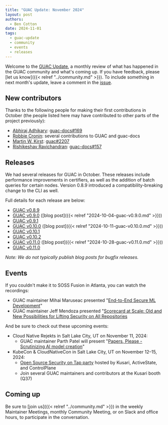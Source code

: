 ```yaml
---
title: "GUAC Update: November 2024"
layout: post
authors: 
  - Ben Cotton
date: 2024-11-01
tags:
  - guac-update
  - community
  - events
  - releases
---
```


Welcome to the [GUAC Update](/tags/guac-update), a monthly review of what has happened in the GUAC community and what's coming up.
If you have feedback, please [let us know]({{< relref "../community.md" >}}).
To include something in next month's update, leave a comment in the [issue](https://github.com/guacsec/guac-landing/issues/104).

## New contributors

Thanks to the following people for making their first contributions in October
(the people listed here may have contributed to other parts of the project previously):

* [Abhiraj Adhikary](https://github.com/abhirajadhikary06): [guac-docs#169](https://github.com/guacsec/guac-docs/pull/169)
* [Robbie Cronin](https://github.com/robert-cronin): several contributions to GUAC and guac-docs
* [Martin W. Kirst](https://github.com/nitram509): [guac#2207](https://github.com/guacsec/guac/pull/2207)
* [Rishikeshav Ravichandran](https://github.com/iblameRishi): [guac-docs#157](https://github.com/guacsec/guac-docs/pull/157)

## Releases

We had several releases for GUAC in October.
These releases include performance improvements in certifiers, as well as the addition of batch queries for certain nodes.
Version 0.8.9 introduced a compatibility-breaking change to the CLI as well.

Full details for each release are below:

* [GUAC v0.8.9](https://github.com/guacsec/guac/releases/tag/v0.8.9)
* [GUAC v0.9.0](https://github.com/guacsec/guac/releases/tag/v0.9.0) ([blog post]({{< relref "2024-10-04-guac-v0.9.0.md" >}}))
* [GUAC v0.9.1](https://github.com/guacsec/guac/releases/tag/v0.9.1) 
* [GUAC v0.10.0](https://github.com/guacsec/guac/releases/tag/v0.10.0) ([blog post]({{< relref "2024-10-11-guac-v0.10.0.md" >}}))
* [GUAC v0.10.1](https://github.com/guacsec/guac/releases/tag/v0.10.1)
* [GUAC v0.10.2](https://github.com/guacsec/guac/releases/tag/v0.10.2)
* [GUAC v0.11.0](https://github.com/guacsec/guac/releases/tag/v0.11.0) ([blog post]({{< relref "2024-10-28-guac-v0.11.0.md" >}}))
* [GUAC v0.11.0](https://github.com/guacsec/guac/releases/tag/v0.11.1)

*Note: We do not typically publish blog posts for bugfix releases.*

## Events

If you couldn't make it to SOSS Fusion in Atlanta, you can watch the recordings:

* GUAC maintainer Mihai Maruseac presented "[End-to-End Secure ML Development](https://youtu.be/DqJz4qvYrTg)"
* GUAC maintainer Jeff Mendoza presented "[Scorecard at Scale: Old and New Possibilities for Lifting Security on All Repositories](https://www.youtube.com/watch?v=-XZqbO3hGcw)

And be sure to check out these upcoming events:

* Cloud Native Rejekts in Salt Lake City, UT on November 11, 2024:
    * GUAC maintainer Parth Patel will present "[Papers, Please - Scrutinizing AI model creation](https://cfp.cloud-native.rejekts.io/cloud-native-rejekts-na-salt-lake-city-2024/talk/WAKSFW/)"
* KubeCon & CloudNativeCon in Salt Lake City, UT on November 12–15, 2024:
    * [Open Source Security on Tap party](https://www.eventbrite.com/e/open-source-security-on-tap-tickets-1039261919377) hosted by Kusari, ActiveState, and ControlPlane
    * Join several GUAC maintainers and contributors at the Kusari booth (Q37)

## Coming up

Be sure to [join us]({{< relref "../community.md" >}}) in the weekly Maintainer Meetings, monthly Community Meeting, or on Slack and office hours, to participate in the conversation.
